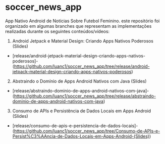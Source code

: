 # soccer_news_app
App Nativo Android de Notícias Sobre Futebol Feminino. este 
repositório foi organizado em algumas branches que representam as implementações realizadas durante os seguintes conteúdos/vídeos:

1. Android Jetpack e Material Design: Criando Apps Nativos Poderosos (Slides)
- [release/android-jetpack-material-design-criando-apps-nativos-poderosos]-(https://github.com/luanc1/soccer_news_app/tree/release/android-jetpack-material-design-criando-apps-nativos-poderosos)
2. Abstraindo o Domínio de Apps Android Nativos com Java (Slides)
- [release/abstraindo-dominio-de-apps-android-nativos-com-java]-(https://github.com/luanc1/soccer_news_app/tree/release/abstraindo-dominio-de-apps-android-nativos-com-java)
3. Consumo de APIs e Persistência de Dados Locais em Apps Android (Slides)
- [release/consumo-de-apis-e-persistencia-de-dados-locais]-(https://github.com/luanc1/soccer_news_app/tree/Consumo-de-APIs-e-Persist%C3%AAncia-de-Dados-Locais-em-Apps-Android-(Slides))
